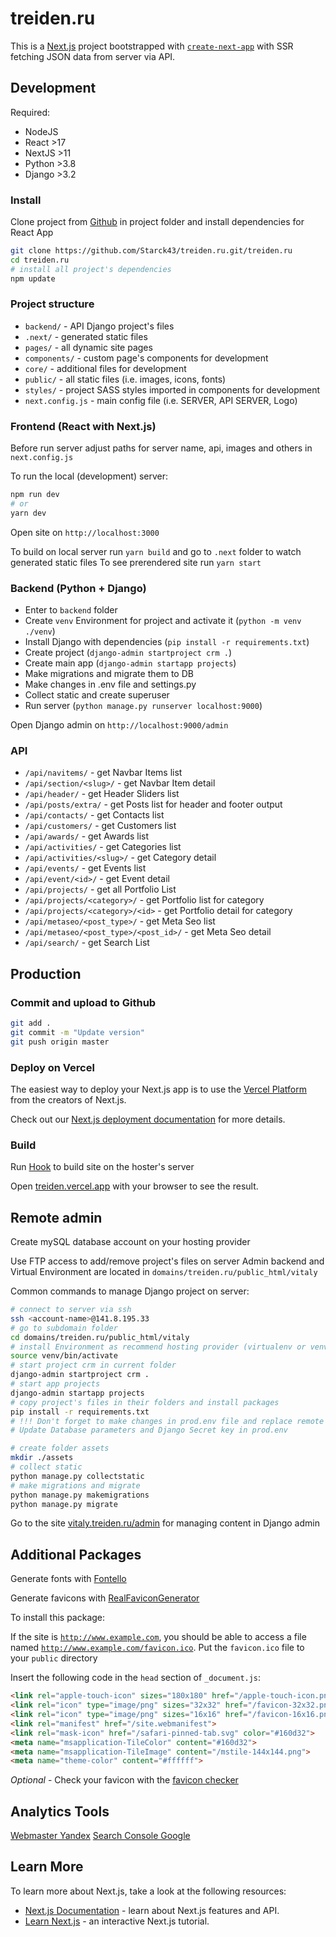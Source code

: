 # treiden.ru

This is a [Next.js](https://nextjs.org/) project bootstrapped with [`create-next-app`](https://github.com/vercel/next.js/tree/canary/packages/create-next-app) with SSR fetching JSON data from server via API.



## Development

Required:
- NodeJS
- React >17
- NextJS >11
- Python >3.8
- Django >3.2



### Install

Clone project from [Github](github.com) in project folder and install dependencies for React App

```bash
git clone https://github.com/Starck43/treiden.ru.git/treiden.ru
cd treiden.ru
# install all project's dependencies
npm update
```

### Project structure

 - `backend/` - API Django project's files
 - `.next/` - generated static files
 - `pages/` - all dynamic site pages
 - `components/` - custom page's components for development
 - `core/` - additional files for development
 - `public/` - all static files (i.e. images, icons, fonts)
 - `styles/` - project SASS styles imported in components for development
 - `next.config.js` - main config file (i.e. SERVER, API SERVER, Logo)


### Frontend (React with Next.js)

Before run server adjust paths for server name, api, images and others in `next.config.js`

To run the local (development) server:

```bash
npm run dev
# or
yarn dev
```

Open site on `http://localhost:3000`

To build on local server run `yarn build` and go to `.next` folder to watch generated static files
To see prerendered site run `yarn start`


### Backend (Python + Django)

- Enter to `backend` folder
- Create `venv` Environment for project and activate it (`python -m venv ./venv`)
- Install Django with dependencies (`pip install -r requirements.txt`)
- Create project (`django-admin startproject crm .`)
- Create main app (`django-admin startapp projects`)
- Make migrations and migrate them to DB
- Make changes in .env file and settings.py
- Collect static and create superuser
- Run server (`python manage.py runserver localhost:9000`)

Open Django admin on `http://localhost:9000/admin`


### API
- `/api/navitems/` - get Navbar Items list
- `/api/section/<slug>/` - get Navbar Item detail
- `/api/header/` - get Header Sliders list
- `/api/posts/extra/` - get Posts list for header and footer output
- `/api/contacts/` - get Contacts list
- `/api/customers/` - get Customers list
- `/api/awards/` - get Awards list
- `/api/activities/` - get Categories list
- `/api/activities/<slug>/` - get Category detail
- `/api/events/` - get Events list
- `/api/event/<id>/` - get Event detail
- `/api/projects/` - get all Portfolio List
- `/api/projects/<category>/` - get Portfolio list for category
- `/api/projects/<category>/<id>` - get Portfolio detail for category
- `/api/metaseo/<post_type>/` - get Meta Seo list
- `/api/metaseo/<post_type>/<post_id>/` - get Meta Seo detail
- `/api/search/` - get Search List



## Production

### Commit and upload to Github

```bash
git add .
git commit -m "Update version"
git push origin master
```

### Deploy on Vercel

The easiest way to deploy your Next.js app is to use the [Vercel Platform](https://vercel.com/new?utm_medium=default-template&filter=next.js&utm_source=create-next-app&utm_campaign=create-next-app-readme) from the creators of Next.js.

Check out our [Next.js deployment documentation](https://nextjs.org/docs/deployment) for more details.

### Build

Run [Hook](https://api.vercel.com/v1/integrations/deploy/prj_CPUg9my2RLOhxXSS7Dssz1rrEDPa/yMXYOKXUYC) to build site on the hoster's server

Open [treiden.vercel.app](http://treiden.vercel.app) with your browser to see the result.



## Remote admin

Create mySQL database account on your hosting provider

Use FTP access to add/remove project's files on server
Admin backend and Virtual Environment are located in `domains/treiden.ru/public_html/vitaly`

Common commands to manage Django project on server:

```bash
# connect to server via ssh
ssh <account-name>@141.8.195.33
# go to subdomain folder
cd domains/treiden.ru/public_html/vitaly
# install Environment as recommend hosting provider (virtualenv or venv) and activate it
source venv/bin/activate
# start project crm in current folder
django-admin startproject crm .
# start app projects
django-admin startapp projects
# copy project's files in their folders and install packages
pip install -r requirements.txt
# !!! Don't forget to make changes in prod.env file and replace remote settings.py with code from dev
# Update Database parameters and Django Secret key in prod.env

# create folder assets
mkdir ./assets
# collect static
python manage.py collectstatic
# make migrations and migrate
python manage.py makemigrations
python manage.py migrate
```

Go to the site [vitaly.treiden.ru/admin](https://vitaly.treiden.ru/admin) for managing content in Django admin



## Additional Packages

Generate fonts with [Fontello](https://fontello.com/)

Generate favicons with [RealFaviconGenerator](https://realfavicongenerator.net/)

To install this package:

If the site is <code>http://www.example.com</code>, you should be able to access a file named <code>http://www.example.com/favicon.ico</code>.
Put the `favicon.ico` file to your `public` directory

Insert the following code in the `head` section of `_document.js`:

```html
<link rel="apple-touch-icon" sizes="180x180" href="/apple-touch-icon.png">
<link rel="icon" type="image/png" sizes="32x32" href="/favicon-32x32.png">
<link rel="icon" type="image/png" sizes="16x16" href="/favicon-16x16.png">
<link rel="manifest" href="/site.webmanifest">
<link rel="mask-icon" href="/safari-pinned-tab.svg" color="#160d32">
<meta name="msapplication-TileColor" content="#160d32">
<meta name="msapplication-TileImage" content="/mstile-144x144.png">
<meta name="theme-color" content="#ffffff">
```

*Optional* - Check your favicon with the [favicon checker](https://realfavicongenerator.net/favicon_checker)



## Analytics Tools

[Webmaster Yandex](https://webmaster.yandex.ru)
[Search Console Google](https://search.google.com)



## Learn More

To learn more about Next.js, take a look at the following resources:

- [Next.js Documentation](https://nextjs.org/docs) - learn about Next.js features and API.
- [Learn Next.js](https://nextjs.org/learn) - an interactive Next.js tutorial.

